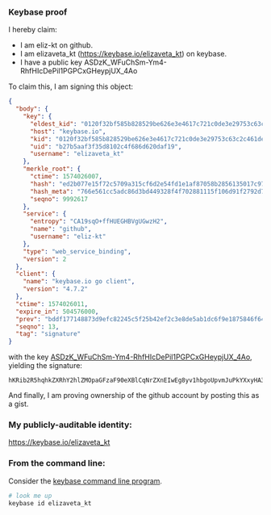 ### Keybase proof

I hereby claim:

  * I am eliz-kt on github.
  * I am elizaveta_kt (https://keybase.io/elizaveta_kt) on keybase.
  * I have a public key ASDzK_WFuChSm-Ym4-RhfHIcDePil1PGPCxGHeypjUX_4Ao

To claim this, I am signing this object:

```json
{
  "body": {
    "key": {
      "eldest_kid": "0120f32bf585b828529be626e3e4617c721c0de3e29753c63c2c461deca98d45ffe00a",
      "host": "keybase.io",
      "kid": "0120f32bf585b828529be626e3e4617c721c0de3e29753c63c2c461deca98d45ffe00a",
      "uid": "b27b5aaf3f35d8102c4f686d620daf19",
      "username": "elizaveta_kt"
    },
    "merkle_root": {
      "ctime": 1574026007,
      "hash": "ed2b077e15f72c5709a315cf6d2e54fd1e1af87058b2856135017c974aa61500a65ca5fa6d28081e82f13f54608f30ad18ac971f7b0ca18d8212fdf561a853f8",
      "hash_meta": "766e561cc5adc86d3bd449328f4f702881115f106d91f2792d7c3767b9a2d3e2",
      "seqno": 9992617
    },
    "service": {
      "entropy": "CA19sqO+ffHUEGHBVgUGwzH2",
      "name": "github",
      "username": "eliz-kt"
    },
    "type": "web_service_binding",
    "version": 2
  },
  "client": {
    "name": "keybase.io go client",
    "version": "4.7.2"
  },
  "ctime": 1574026011,
  "expire_in": 504576000,
  "prev": "bddf177148873d9efc82245c5f25b42ef2c3e8de5ab1dc6f9e1875846f647aea",
  "seqno": 13,
  "tag": "signature"
}
```

with the key [ASDzK_WFuChSm-Ym4-RhfHIcDePil1PGPCxGHeypjUX_4Ao](https://keybase.io/elizaveta_kt), yielding the signature:

```
hKRib2R5hqhkZXRhY2hlZMOpaGFzaF90eXBlCqNrZXnEIwEg8yv1hbgoUpvmJuPkYXxyHA3j4pdTxjwsRh3sqY1F/+AKp3BheWxvYWTESpcCDcQgvd8XcUiHPZ78giRcXyW0LvLD6N5asdxvnhh1hG9keurEIG5ZDTaulB1LRvJbn+azJUzC8NUGS+q/dy/+3Pz9tarCAgHCo3NpZ8RAghNTJIafD0OYVPjm2A0zPT94WgFd9/IEAucc7Q9ihZGBKFANduQDviAHxPhbqEmQ/IH94+tGosUYtw7WHl3CDahzaWdfdHlwZSCkaGFzaIKkdHlwZQildmFsdWXEIEJ8EWh2k5bdVYztOUmhiTO+R5d8EzLUPWzZNDBcabeMo3RhZ80CAqd2ZXJzaW9uAQ==

```

And finally, I am proving ownership of the github account by posting this as a gist.

### My publicly-auditable identity:

https://keybase.io/elizaveta_kt

### From the command line:

Consider the [keybase command line program](https://keybase.io/download).

```bash
# look me up
keybase id elizaveta_kt
```
